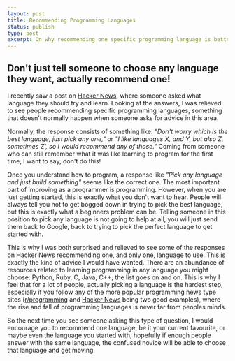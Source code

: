 ```yaml
---
layout: post
title: Recommending Programming Languages
status: publish
type: post
excerpt: On why recommending one specific programming language is better than recommending them all.
---
```


## Don't just tell someone to choose any language they want, actually recommend one!

I recently saw a post on [Hacker News][hn], where someone asked what language they should try and learn. Looking at the answers, I was relieved to see  people recommending specific programming languages, something that doesn't normally happen when someone asks for advice in this area.

Normally, the response consists of something like: _"Don't worry which is the best language, just pick any one,"_ or _"I like languages X, and Y, but also Z, sometimes Z', so I would recommend any of those."_ Coming from someone who can still remember what it was like learning to program for the first time, I want to say, don't do this!

Once you understand how to program, a response like _"Pick any language and just build something"_ seems like the correct one. The most important part of improving as a programmer is programming. However, when you are just getting started, this is exactly what you don't want to hear. People will always tell you not to get bogged down in trying to pick the best language, but this is exactly what a beginners problem can be. Telling someone in this position to pick any language is not going to help at all, you will just send them back to Google, back to trying to pick the perfect language to get started with.

This is why I was both surprised and relieved to see some of  the responses on Hacker News recommending one, and only one, language to use. This is exactly the kind of advice I would have wanted. There are an abundance of resources related to learning programming in any language you might choose: Python, Ruby, C, Java, C++; the list goes on and on. This is why I feel that for a lot of people, actually picking a language is the hardest step, especially if you follow any of the more popular programming news type sites ([r/programming][rp] and [Hacker News][hni] being two good examples), where the rise and fall of programming languages is never far from peoples minds. 

So the next time you see someone asking this type of question, I would encourage you to recommend one language, be it your current favourite, or maybe even the language you started with, hopefully if enough people answer with the same language, the confused novice will be able to choose that language and get moving.

[hn]: http://news.ycombinator.com/item?id=3409725
[rp]: http://reddit.com/r/programming
[hni]: http://news.ycombinator.com